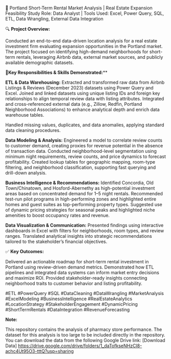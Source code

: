 
📍 Portland Short-Term Rental Market Analysis | Real Estate Expansion Feasibility Study
Role: Data Analyst | Tools Used: Excel, Power Query, SQL, ETL, Data Wrangling, External Data Integration

🔍 **Project Overview:**

Conducted an end-to-end data-driven location analysis for a real estate investment firm evaluating expansion opportunities in the Portland market. The project focused on identifying high-demand neighborhoods for short-term rentals, leveraging Airbnb data, external market sources, and publicly available demographic datasets.

**🧠Key Responsibilities & Skills Demonstrated:****

**ETL & Data Warehousing:**
Extracted and transformed raw data from Airbnb Listings & Reviews (December 2023) datasets using Power Query and Excel.
Joined and linked datasets using unique listing IDs and foreign key relationships to align temporal review data with listing attributes.
Integrated and cross-referenced external data (e.g., Zillow, Redfin, Portland Neighborhood Associations) to enhance analytical depth and enrich data warehouse tables.

Handled missing values, duplicates, and data anomalies, applying standard data cleaning procedures.

**Data Modeling & Analysis:**
Engineered a model to correlate review counts to customer demand, creating proxies for revenue potential in the absence of transaction data.
Conducted neighborhood-level segmentation using minimum night requirements, review counts, and price dynamics to forecast profitability.
Created lookup tables for geographic mapping, room-type filtering, and neighborhood classification, supporting fast querying and drill-down analysis.

**Business Intelligence & Recommendations:**
Identified Concordia, Old Town/Chinatown, and Hosford-Abernethy as high-potential investment areas based on concentrated demand for 1–5 night rentals.
Recommended test-run pilot programs in high-performing zones and highlighted entire homes and guest suites as top-performing property types.
Suggested use of dynamic pricing strategies for seasonal peaks and highlighted niche amenities to boost occupancy rates and revenue.

**Data Visualization & Communication:**
Presented findings using interactive dashboards in Excel with filters for neighborhoods, room types, and review ranges.
Translated analytical insights into strategic recommendations tailored to the stakeholder’s financial objectives.

✅ **Key Outcomes:**

Delivered an actionable roadmap for short-term rental investment in Portland using review-driven demand metrics.
Demonstrated how ETL pipelines and integrated data systems can inform market entry decisions and maximize ROI.
Provided stakeholder-ready insights connecting neighborhood traits to customer behavior and listing profitability.

#ETL #PowerQuery #SQL #DataCleaning #DataWrangling #MarketAnalysis #ExcelModeling #BusinessIntelligence #RealEstateAnalytics #LocationStrategy #StakeholderEngagement #DynamicPricing #ShortTermRentals #DataIntegration #RevenueForecasting

**Note:**

This repository contains the analysis of pharmacy store performance. The dataset for this analysis is too large to be included directly in the repository. You can download the data from the following Google Drive link: [Download Data] https://drive.google.com/drive/folders/1_daTofkseNHzCI8-achc4Ut95O3-tttQ?usp=sharing
